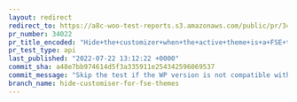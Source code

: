 ```yaml
---
layout: redirect
redirect_to: https://a8c-woo-test-reports.s3.amazonaws.com/public/pr/34022/api/index.html
pr_number: 34022
pr_title_encoded: "Hide+the+customizer+when+the+active+theme+is+a+FSE+theme"
pr_test_type: api
last_published: "2022-07-22 13:12:22 +0000"
commit_sha: a48e7bb974614d5f3a335911e254342596069537
commit_message: "Skip the test if the WP version is not compatible with the block theme."
branch_name: hide-customiser-for-fse-themes
---
```

